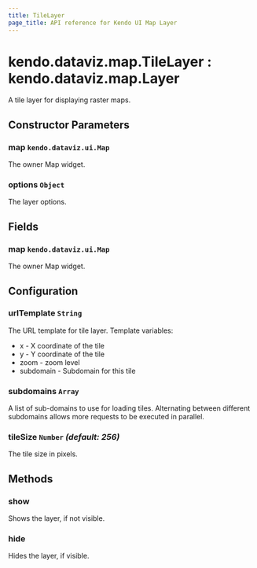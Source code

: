 ```yaml
---
title: TileLayer
page_title: API reference for Kendo UI Map Layer
---
```


# kendo.dataviz.map.TileLayer : kendo.dataviz.map.Layer
A tile layer for displaying raster maps.

## Constructor Parameters

### map `kendo.dataviz.ui.Map`
The owner Map widget.

### options `Object`
The layer options.

## Fields

### map `kendo.dataviz.ui.Map`
The owner Map widget.

## Configuration

### urlTemplate `String`

The URL template for tile layer. Template variables:

* x - X coordinate of the tile
* y - Y coordinate of the tile
* zoom - zoom level
* subdomain - Subdomain for this tile

### subdomains `Array`

A list of sub-domains to use for loading tiles.
Alternating between different subdomains allows more requests to be executed in parallel.

### tileSize `Number` *(default: 256)*
The tile size in pixels.

## Methods

### show
Shows the layer, if not visible.

### hide
Hides the layer, if visible.

